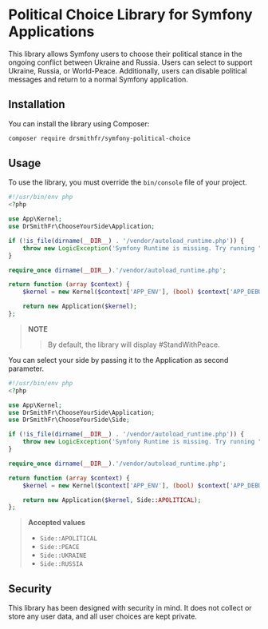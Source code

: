 Political Choice Library for Symfony Applications
=================================================

This library allows Symfony users to choose their political stance in the ongoing conflict between Ukraine and Russia. 
Users can select to support Ukraine, Russia, or World-Peace. 
Additionally, users can disable political messages and return to a normal Symfony application.

Installation
------------

You can install the library using Composer:

```bash 
composer require drsmithfr/symfony-political-choice
```

Usage
-----

To use the library, you must override the `bin/console` file of your project.

```php
#!/usr/bin/env php
<?php

use App\Kernel;
use DrSmithFr\ChooseYourSide\Application;

if (!is_file(dirname(__DIR__) . '/vendor/autoload_runtime.php')) {
    throw new LogicException('Symfony Runtime is missing. Try running "composer require symfony/runtime".');
}

require_once dirname(__DIR__).'/vendor/autoload_runtime.php';

return function (array $context) {
    $kernel = new Kernel($context['APP_ENV'], (bool) $context['APP_DEBUG']);

    return new Application($kernel);
};
```

> **NOTE**
> > By default, the library will display #StandWithPeace.

You can select your side by passing it to the Application as second parameter.

```php
#!/usr/bin/env php
<?php

use App\Kernel;
use DrSmithFr\ChooseYourSide\Application;
use DrSmithFr\ChooseYourSide\Side;

if (!is_file(dirname(__DIR__) . '/vendor/autoload_runtime.php')) {
    throw new LogicException('Symfony Runtime is missing. Try running "composer require symfony/runtime".');
}

require_once dirname(__DIR__).'/vendor/autoload_runtime.php';

return function (array $context) {
    $kernel = new Kernel($context['APP_ENV'], (bool) $context['APP_DEBUG']);

    return new Application($kernel, Side::APOLITICAL);
};
```

> **Accepted values**
> - `Side::APOLITICAL`
> - `Side::PEACE`
> - `Side::UKRAINE`
> - `Side::RUSSIA`

Security
--------

This library has been designed with security in mind. 
It does not collect or store any user data, and all user choices are kept private.